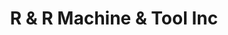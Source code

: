 ---
title: "R & R Machine & Tool Inc"
url: /teeswater/r-und-r-machine-und-tool-inc/
shop: Eisenwaren
---